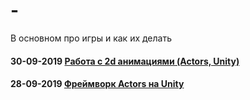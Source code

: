 # -
В основном про игры и как их делать

#### 30-09-2019 [Работа с 2d анимациями (Actors, Unity)](https://github.com/dimmpixeye/blog-ru/issues/2)
#### 28-09-2019 [Фреймворк Actors на Unity](https://github.com/dimmpixeye/blog-ru/issues/1)
